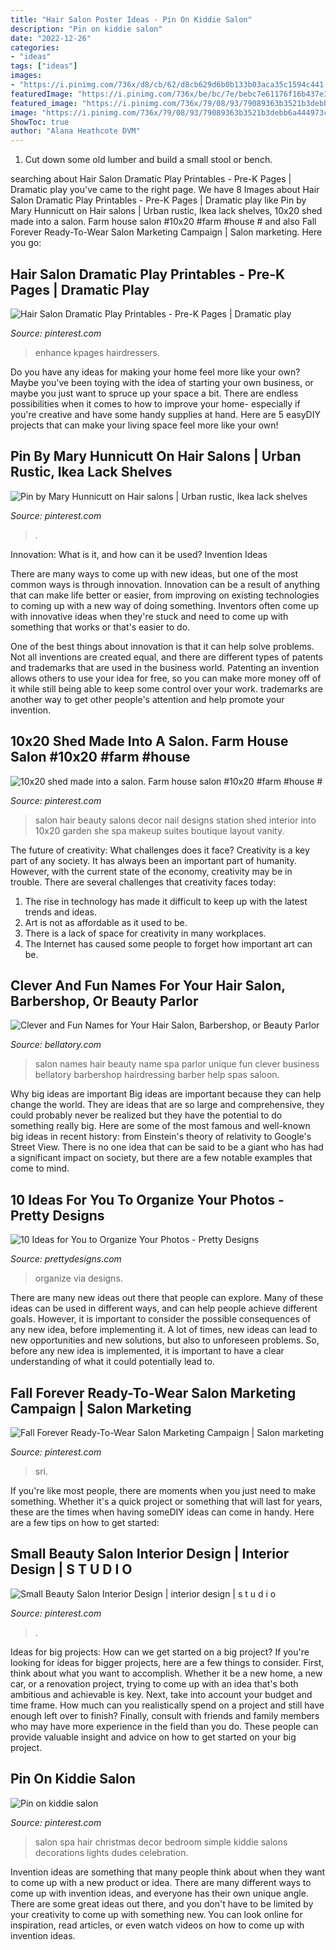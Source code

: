 ```yaml
---
title: "Hair Salon Poster Ideas - Pin On Kiddie Salon"
description: "Pin on kiddie salon"
date: "2022-12-26"
categories:
- "ideas"
tags: ["ideas"]
images:
- "https://i.pinimg.com/736x/d8/cb/62/d8cb629d6b0b133b03aca35c1594c441--kids-salon-kids-spa.jpg"
featuredImage: "https://i.pinimg.com/736x/be/bc/7e/bebc7e61176f16b437e33642bee641e9.jpg"
featured_image: "https://i.pinimg.com/736x/79/08/93/79089363b3521b3debb6a444973ceac9.jpg"
image: "https://i.pinimg.com/736x/79/08/93/79089363b3521b3debb6a444973ceac9.jpg"
ShowToc: true
author: "Alana Heathcote DVM"
---
```



1. Cut down some old lumber and build a small stool or bench.

	

		
searching about Hair Salon Dramatic Play Printables - Pre-K Pages | Dramatic play you've came to the right page. We have 8 Images about Hair Salon Dramatic Play Printables - Pre-K Pages | Dramatic play like Pin by Mary Hunnicutt on Hair salons | Urban rustic, Ikea lack shelves, 10x20 shed made into a salon. Farm house salon #10x20 #farm #house # and also Fall Forever Ready-To-Wear Salon Marketing Campaign | Salon marketing. Here you go:
		
    
## Hair Salon Dramatic Play Printables - Pre-K Pages | Dramatic Play

<img loading=lazy src="https://i.pinimg.com/736x/b2/29/e1/b229e1fa58700246390b48df89409451.jpg" onerror="this.onerror=null;this.src='https://tse1.mm.bing.net/th?id=OIP.pzPEmIdtMzLzt_bZ5UEDQgHaKJ&amp;pid=15.1';" alt="Hair Salon Dramatic Play Printables - Pre-K Pages | Dramatic play">

_Source: pinterest.com_

>enhance kpages hairdressers. 

	

Do you have any ideas for making your home feel more like your own? Maybe you've been toying with the idea of starting your own business, or maybe you just want to spruce up your space a bit. There are endless possibilities when it comes to how to improve your home- especially if you're creative and have some handy supplies at hand. Here are 5 easyDIY projects that can make your living space feel more like your own!

    
## Pin By Mary Hunnicutt On Hair Salons | Urban Rustic, Ikea Lack Shelves

<img loading=lazy src="https://i.pinimg.com/736x/be/bc/7e/bebc7e61176f16b437e33642bee641e9.jpg" onerror="this.onerror=null;this.src='https://tse1.mm.bing.net/th?id=OIP.wpr8rOWsif2ths4idlh_ewHaNK&amp;pid=15.1';" alt="Pin by Mary Hunnicutt on Hair salons | Urban rustic, Ikea lack shelves">

_Source: pinterest.com_

>. 

	

Innovation: What is it, and how can it be used?
Invention Ideas

There are many ways to come up with new ideas, but one of the most common ways is through innovation. Innovation can be a result of anything that can make life better or easier, from improving on existing technologies to coming up with a new way of doing something. Inventors often come up with innovative ideas when they're stuck and need to come up with something that works or that's easier to do.

One of the best things about innovation is that it can help solve problems. Not all inventions are created equal, and there are different types of patents and trademarks that are used in the business world. Patenting an invention allows others to use your idea for free, so you can make more money off of it while still being able to keep some control over your work. trademarks are another way to get other people's attention and help promote your invention.

    
## 10x20 Shed Made Into A Salon. Farm House Salon #10x20 #farm #house #

<img loading=lazy src="https://i.pinimg.com/736x/79/08/93/79089363b3521b3debb6a444973ceac9.jpg" onerror="this.onerror=null;this.src='https://tse4.mm.bing.net/th?id=OIP.KaPWuhtOzlYE5mPUeMRIggHaJ3&amp;pid=15.1';" alt="10x20 shed made into a salon. Farm house salon #10x20 #farm #house #">

_Source: pinterest.com_

>salon hair beauty salons decor nail designs station shed interior into 10x20 garden she spa makeup suites boutique layout vanity. 

	

The future of creativity: What challenges does it face?
Creativity is a key part of any society. It has always been an important part of humanity. However, with the current state of the economy, creativity may be in trouble. There are several challenges that creativity faces today: 
1) The rise in technology has made it difficult to keep up with the latest trends and ideas. 
2) Art is not as affordable as it used to be. 
3) There is a lack of space for creativity in many workplaces. 
4) The Internet has caused some people to forget how important art can be.

    
## Clever And Fun Names For Your Hair Salon, Barbershop, Or Beauty Parlor

<img loading=lazy src="https://usercontent1.hubstatic.com/14270490_f1024.jpg" onerror="this.onerror=null;this.src='https://tse1.mm.bing.net/th?id=OIP.w72Vs9CnG_wGnYdXjNgwYgHaLH&amp;pid=15.1';" alt="Clever and Fun Names for Your Hair Salon, Barbershop, or Beauty Parlor">

_Source: bellatory.com_

>salon names hair beauty name spa parlor unique fun clever business bellatory barbershop hairdressing barber help spas saloon. 

	

Why big ideas are important
Big ideas are important because they can help change the world. They are ideas that are so large and comprehensive, they could probably never be realized but they have the potential to do something really big. Here are some of the most famous and well-known big ideas in recent history: from Einstein's theory of relativity to Google's Street View. There is no one idea that can be said to be a giant who has had a significant impact on society, but there are a few notable examples that come to mind.

    
## 10 Ideas For You To Organize Your Photos - Pretty Designs

<img loading=lazy src="http://www.prettydesigns.com/wp-content/uploads/2014/09/Family-Photo-Wall.jpg" onerror="this.onerror=null;this.src='https://tse2.mm.bing.net/th?id=OIP.QX6WODzkGH4WzU86pgORJAAAAA&amp;pid=15.1';" alt="10 Ideas for You to Organize Your Photos - Pretty Designs">

_Source: prettydesigns.com_

>organize via designs. 

	

There are many new ideas out there that people can explore. Many of these ideas can be used in different ways, and can help people achieve different goals. However, it is important to consider the possible consequences of any new idea, before implementing it. A lot of times, new ideas can lead to new opportunities and new solutions, but also to unforeseen problems. So, before any new idea is implemented, it is important to have a clear understanding of what it could potentially lead to.

    
## Fall Forever Ready-To-Wear Salon Marketing Campaign | Salon Marketing

<img loading=lazy src="https://i.pinimg.com/736x/da/b0/a0/dab0a078e877ebf2843b65e893ee1795.jpg" onerror="this.onerror=null;this.src='https://tse3.mm.bing.net/th?id=OIP.2XqDNyjmwAQc0ZxinUbbkgHaMH&amp;pid=15.1';" alt="Fall Forever Ready-To-Wear Salon Marketing Campaign | Salon marketing">

_Source: pinterest.com_

>sri. 

	

If you're like most people, there are moments when you just need to make something. Whether it's a quick project or something that will last for years, these are the times when having someDIY ideas can come in handy. Here are a few tips on how to get started:

    
## Small Beauty Salon Interior Design | Interior Design | S T U D I O

<img loading=lazy src="https://i.pinimg.com/736x/9e/f9/18/9ef91892f8cc7941bb97f9e2b73b65a4--beauty-salon-interior-salon-interior-design.jpg" onerror="this.onerror=null;this.src='https://tse3.mm.bing.net/th?id=OIP.2LUjEUNNzTTJxCXxvq6CSwHaJ4&amp;pid=15.1';" alt="Small Beauty Salon Interior Design | interior design | s t u d i o">

_Source: pinterest.com_

>. 

	

Ideas for big projects: How can we get started on a big project?
If you're looking for ideas for bigger projects, here are a few things to consider. First, think about what you want to accomplish. Whether it be a new home, a new car, or a renovation project, trying to come up with an idea that's both ambitious and achievable is key. Next, take into account your budget and time frame. How much can you realistically spend on a project and still have enough left over to finish? Finally, consult with friends and family members who may have more experience in the field than you do. These people can provide valuable insight and advice on how to get started on your big project.

    
## Pin On Kiddie Salon

<img loading=lazy src="https://i.pinimg.com/736x/d8/cb/62/d8cb629d6b0b133b03aca35c1594c441--kids-salon-kids-spa.jpg" onerror="this.onerror=null;this.src='https://tse4.mm.bing.net/th?id=OIP.e46rdcxDU2ywoqZo3eFjjQHaJ4&amp;pid=15.1';" alt="Pin on kiddie salon">

_Source: pinterest.com_

>salon spa hair christmas decor bedroom simple kiddie salons decorations lights dudes celebration. 

	

Invention ideas are something that many people think about when they want to come up with a new product or idea. There are many different ways to come up with invention ideas, and everyone has their own unique angle. There are some great ideas out there, and you don't have to be limited by your creativity to come up with something new. You can look online for inspiration, read articles, or even watch videos on how to come up with invention ideas.

